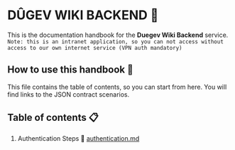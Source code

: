# DÛGEV WIKI BACKEND 🔌

This is the documentation handbook for the **Duegev Wiki Backend** service. 
``Note: this is an intranet application, so you can not access without access to our own internet service (VPN auth mandatory)``

## How to use this handbook 📖
This file contains the table of contents, so you can start from here. You will find links to the JSON contract scenarios.


## Table of contents 📋

1) Authentication Steps 🔐 [authentication.md](./docs/authentication.md)
